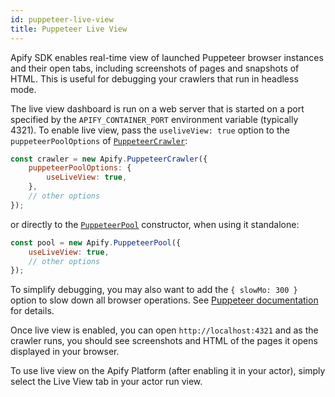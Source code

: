 ```yaml
---
id: puppeteer-live-view
title: Puppeteer Live View
---
```


Apify SDK enables real-time view of launched Puppeteer browser instances and their open tabs, including screenshots of pages and snapshots of HTML.
This is useful for debugging your crawlers that run in headless mode.

The live view dashboard is run on a web server that is started on a port specified by the `APIFY_CONTAINER_PORT` environment variable (typically
4321). To enable live view, pass the `useliveView: true` option to the `puppeteerPoolOptions` of
[`PuppeteerCrawler`](/docs/api/puppeteer-crawler#new_PuppeteerCrawler_new):

```js
const crawler = new Apify.PuppeteerCrawler({
    puppeteerPoolOptions: {
        useLiveView: true,
    },
    // other options
});
```

or directly to the [`PuppeteerPool`](/docs/api/puppeteer-pool) constructor, when using it standalone:

```js
const pool = new Apify.PuppeteerPool({
    useLiveView: true,
    // other options
});
```

To simplify debugging, you may also want to add the `{ slowMo: 300 }` option to slow down all browser operations. See
[Puppeteer documentation](https://pptr.dev/#?product=Puppeteer&show=api-puppeteerlaunchoptions) for details.

Once live view is enabled, you can open `http://localhost:4321` and as the crawler runs, you should see screenshots and HTML of the pages it opens
displayed in your browser.

To use live view on the Apify Platform (after enabling it in your actor), simply select the Live View tab in your actor run view.
